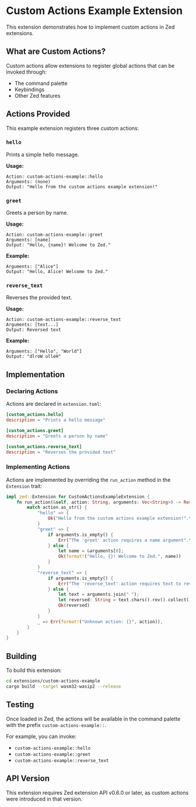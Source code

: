 # Custom Actions Example Extension

This extension demonstrates how to implement custom actions in Zed extensions.

## What are Custom Actions?

Custom actions allow extensions to register global actions that can be invoked through:
- The command palette
- Keybindings
- Other Zed features

## Actions Provided

This example extension registers three custom actions:

### `hello`
Prints a simple hello message.

**Usage:**
```
Action: custom-actions-example::hello
Arguments: (none)
Output: "Hello from the custom actions example extension!"
```

### `greet`
Greets a person by name.

**Usage:**
```
Action: custom-actions-example::greet
Arguments: [name]
Output: "Hello, {name}! Welcome to Zed."
```

**Example:**
```
Arguments: ["Alice"]
Output: "Hello, Alice! Welcome to Zed."
```

### `reverse_text`
Reverses the provided text.

**Usage:**
```
Action: custom-actions-example::reverse_text
Arguments: [text...]
Output: Reversed text
```

**Example:**
```
Arguments: ["Hello", "World"]
Output: "dlroW olleH"
```

## Implementation

### Declaring Actions

Actions are declared in `extension.toml`:

```toml
[custom_actions.hello]
description = "Prints a hello message"

[custom_actions.greet]
description = "Greets a person by name"

[custom_actions.reverse_text]
description = "Reverses the provided text"
```

### Implementing Actions

Actions are implemented by overriding the `run_action` method in the `Extension` trait:

```rust
impl zed::Extension for CustomActionsExampleExtension {
    fn run_action(&self, action: String, arguments: Vec<String>) -> Result<String, String> {
        match action.as_str() {
            "hello" => {
                Ok("Hello from the custom actions example extension!".to_string())
            }
            "greet" => {
                if arguments.is_empty() {
                    Err("The 'greet' action requires a name argument".to_string())
                } else {
                    let name = &arguments[0];
                    Ok(format!("Hello, {}! Welcome to Zed.", name))
                }
            }
            "reverse_text" => {
                if arguments.is_empty() {
                    Err("The 'reverse_text' action requires text to reverse".to_string())
                } else {
                    let text = arguments.join(" ");
                    let reversed: String = text.chars().rev().collect();
                    Ok(reversed)
                }
            }
            _ => Err(format!("Unknown action: {}", action)),
        }
    }
}
```

## Building

To build this extension:

```bash
cd extensions/custom-actions-example
cargo build --target wasm32-wasip2 --release
```

## Testing

Once loaded in Zed, the actions will be available in the command palette with the prefix `custom-actions-example::`.

For example, you can invoke:
- `custom-actions-example::hello`
- `custom-actions-example::greet`
- `custom-actions-example::reverse_text`

## API Version

This extension requires Zed extension API v0.6.0 or later, as custom actions were introduced in that version.
